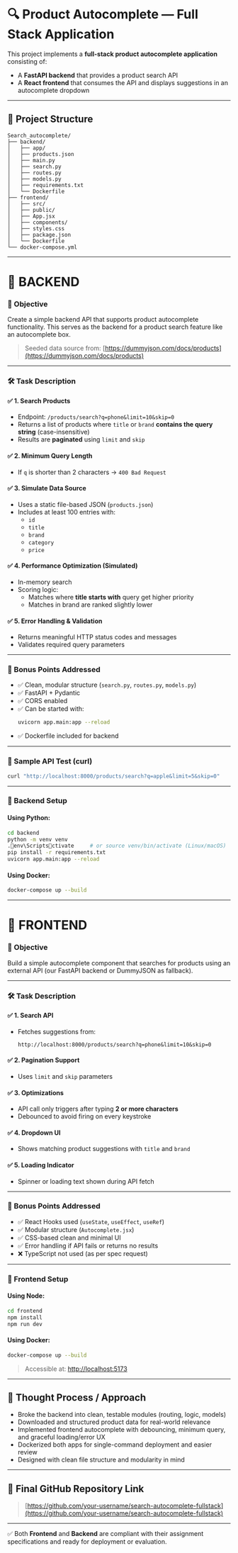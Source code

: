 
# 🔍 Product Autocomplete — Full Stack Application

This project implements a **full-stack product autocomplete application** consisting of:
- A **FastAPI backend** that provides a product search API
- A **React frontend** that consumes the API and displays suggestions in an autocomplete dropdown

---

## 📁 Project Structure

```
Search_autocomplete/
├── backend/
│   ├── app/
│   ├── products.json
│   ├── main.py
│   ├── search.py
│   ├── routes.py
│   ├── models.py
│   ├── requirements.txt
│   └── Dockerfile
├── frontend/
│   ├── src/
│   ├── public/
│   ├── App.jsx
│   ├── components/
│   ├── styles.css
│   ├── package.json
│   └── Dockerfile
└── docker-compose.yml
```

---

# 🧩 BACKEND

### 🎯 Objective
Create a simple backend API that supports product autocomplete functionality. This serves as the backend for a product search feature like an autocomplete box.

> Seeded data source from: [https://dummyjson.com/docs/products](https://dummyjson.com/docs/products)

---

### 🛠 Task Description

#### ✅ 1. Search Products
- Endpoint: `/products/search?q=phone&limit=10&skip=0`
- Returns a list of products where `title` or `brand` **contains the query string** (case-insensitive)
- Results are **paginated** using `limit` and `skip`

#### ✅ 2. Minimum Query Length
- If `q` is shorter than 2 characters → `400 Bad Request`

#### ✅ 3. Simulate Data Source
- Uses a static file-based JSON (`products.json`)
- Includes at least 100 entries with:
  - `id`
  - `title`
  - `brand`
  - `category`
  - `price`

#### ✅ 4. Performance Optimization (Simulated)
- In-memory search
- Scoring logic:
  - Matches where **title starts with** query get higher priority
  - Matches in brand are ranked slightly lower

#### ✅ 5. Error Handling & Validation
- Returns meaningful HTTP status codes and messages
- Validates required query parameters

---

### 🧠 Bonus Points Addressed

- ✅ Clean, modular structure (`search.py`, `routes.py`, `models.py`)
- ✅ FastAPI + Pydantic
- ✅ CORS enabled
- ✅ Can be started with:
  ```bash
  uvicorn app.main:app --reload
  ```
- ✅ Dockerfile included for backend

---

### 🧪 Sample API Test (curl)

```bash
curl "http://localhost:8000/products/search?q=apple&limit=5&skip=0"
```

---

### 🧭 Backend Setup

#### Using Python:
```bash
cd backend
python -m venv venv
.env\Scriptsctivate     # or source venv/bin/activate (Linux/macOS)
pip install -r requirements.txt
uvicorn app.main:app --reload
```

#### Using Docker:
```bash
docker-compose up --build
```

---

# 🎨 FRONTEND

### 🎯 Objective
Build a simple autocomplete component that searches for products using an external API (our FastAPI backend or DummyJSON as fallback).

---

### 🛠 Task Description

#### ✅ 1. Search API
- Fetches suggestions from:
  ```
  http://localhost:8000/products/search?q=phone&limit=10&skip=0
  ```

#### ✅ 2. Pagination Support
- Uses `limit` and `skip` parameters

#### ✅ 3. Optimizations
- API call only triggers after typing **2 or more characters**
- Debounced to avoid firing on every keystroke

#### ✅ 4. Dropdown UI
- Shows matching product suggestions with `title` and `brand`

#### ✅ 5. Loading Indicator
- Spinner or loading text shown during API fetch

---

### 🧠 Bonus Points Addressed

- ✅ React Hooks used (`useState`, `useEffect`, `useRef`)
- ✅ Modular structure (`Autocomplete.jsx`)
- ✅ CSS-based clean and minimal UI
- ✅ Error handling if API fails or returns no results
- ❌ TypeScript not used (as per spec request)

---

### 🧭 Frontend Setup

#### Using Node:
```bash
cd frontend
npm install
npm run dev
```

#### Using Docker:
```bash
docker-compose up --build
```

> Accessible at: [http://localhost:5173](http://localhost:5173)

---

## 🧠 Thought Process / Approach

- Broke the backend into clean, testable modules (routing, logic, models)
- Downloaded and structured product data for real-world relevance
- Implemented frontend autocomplete with debouncing, minimum query, and graceful loading/error UX
- Dockerized both apps for single-command deployment and easier review
- Designed with clean file structure and modularity in mind

---

## 🔗 Final GitHub Repository Link

> [https://github.com/your-username/search-autocomplete-fullstack](https://github.com/your-username/search-autocomplete-fullstack)

---

✅ Both **Frontend** and **Backend** are compliant with their assignment specifications and ready for deployment or evaluation.
